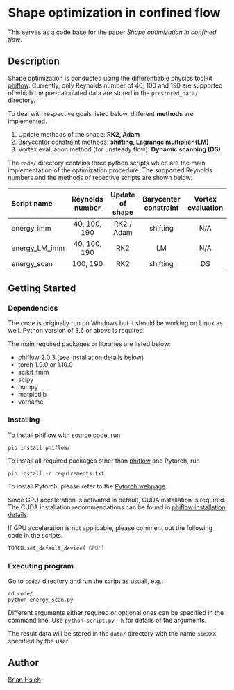 # Shape optimization in confined flow

This serves as a code base for the paper *Shape optimization in confined flow*.

## Description

Shape optimization is conducted using the differentiable physics toolkit [phiflow](https://github.com/tum-pbs/PhiFlow).
Currently, only Reynolds number of 40, 100 and 190 are supported of which the pre-calculated data are stored in the `prestored_data/` directory. 

To deal with respective goals listed below, different **methods** are implemented.
1. Update methods of the shape: **RK2, Adam**
2. Barycenter constraint methods: **shifting, Lagrange multiplier (LM)**
3. Vortex evaluation method (for unsteady flow): **Dynamic scanning (DS)**

The `code/` directory contains three python scripts which are the main implementation of the optimization procedure. The supported Reynolds numbers and the methods of repective scripts are shown below:

| Script name      | Reynolds number | Update of shape | Barycenter constraint | Vortex evaluation |
| :---             |    :----:       | :---:           | :---:                 | :---:             |
| energy_imm       | 40, 100, 190    | RK2 / Adam      | shifting              | N/A               |
| energy_LM_imm    | 40, 100, 190    | RK2             | LM                    | N/A               |
| energy_scan      | 100, 190        | RK2             | shifting              | DS                |

## Getting Started

### Dependencies

The code is originally run on Windows but it should be working on Linux as well. Python version of 3.6 or above is required.

The main required packages or libraries are listed below:
* phiflow 2.0.3 (see installation details below)
* torch 1.9.0 or 1.10.0
* scikit_fmm
* scipy
* numpy
* matplotlib
* varname

### Installing

To install [phiflow](https://github.com/tum-pbs/PhiFlow) with source code, run
```
pip install phiflow/
```

To install all required packages other than [phiflow](https://github.com/tum-pbs/PhiFlow) and Pytorch, run
```
pip install -r requirements.txt
```
To install Pytorch, please refer to the [Pytorch webpage](https://pytorch.org/get-started/locally/).

Since GPU acceleration is activated in default, CUDA installation is required. The CUDA installation recommendations can be found in [phiflow installation details](https://tum-pbs.github.io/PhiFlow/Installation_Instructions.html).

If GPU acceleration is not applicable, please comment out the following code in the scripts.
```python
TORCH.set_default_device('GPU')
```

### Executing program

Go to `code/` directory and run the script as usuall, e.g.:
```
cd code/
python energy_scan.py
```

Different arguments either required or optional ones can be specified in the command line. Use `python script.py -h` for details of the arguments.

The result data will be stored in the `data/` directory with the name `simXXX` specified by the user.

## Author

[Brian Hsieh](www.linkedin.com/in/meng-ju-hsieh-83a188162)